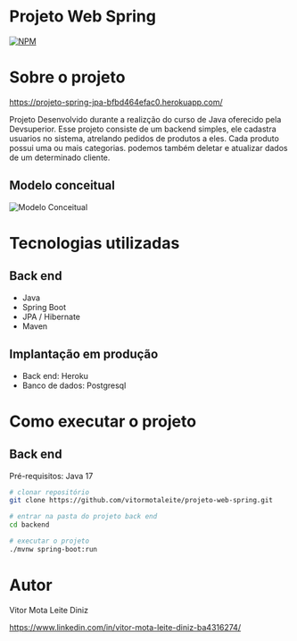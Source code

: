 # Projeto Web Spring
[![NPM](https://img.shields.io/npm/l/react)](https://github.com/vitormotaleite/projeto-web-spring/blob/main/LICENSE) 

# Sobre o projeto

 https://projeto-spring-jpa-bfbd464efac0.herokuapp.com/

Projeto Desenvolvido durante a realizção do curso de Java oferecido pela Devsuperior. Esse projeto consiste de um backend simples, ele cadastra usuarios no sistema, atrelando pedidos de produtos a eles.
Cada produto possui uma ou mais categorias. podemos também deletar e atualizar dados de um determinado cliente.

## Modelo conceitual
![Modelo Conceitual](https://github.com/vitormotaleite/assets/blob/main/Captura%20de%20tela%202025-04-26%20133117.png)

# Tecnologias utilizadas
## Back end
- Java
- Spring Boot
- JPA / Hibernate
- Maven

## Implantação em produção
- Back end: Heroku
- Banco de dados: Postgresql

# Como executar o projeto

## Back end
Pré-requisitos: Java 17

```bash
# clonar repositório
git clone https://github.com/vitormotaleite/projeto-web-spring.git

# entrar na pasta do projeto back end
cd backend

# executar o projeto
./mvnw spring-boot:run

```

# Autor

Vitor Mota Leite Diniz

https://www.linkedin.com/in/vitor-mota-leite-diniz-ba4316274/
